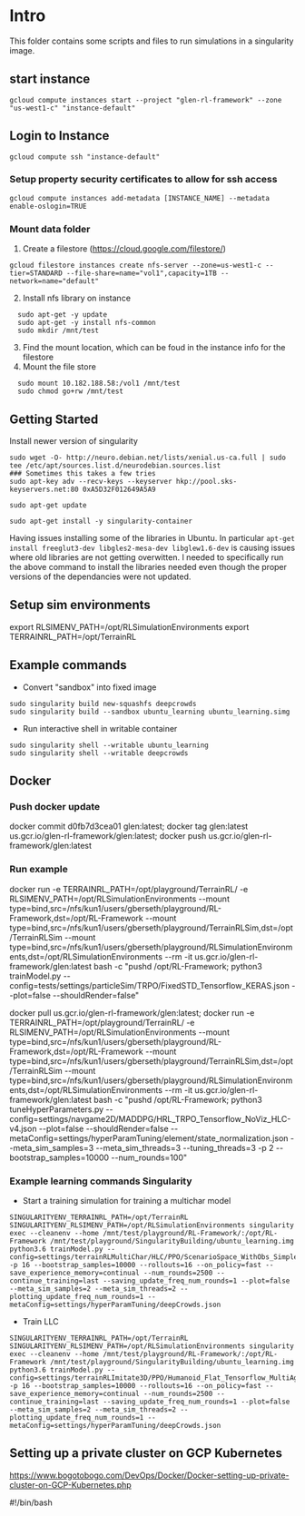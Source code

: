 
# Intro

This folder contains some scripts and files to run simulations in a singularity image.

## start instance

```
gcloud compute instances start --project "glen-rl-framework" --zone "us-west1-c" "instance-default"
```

## Login to Instance

```
gcloud compute ssh "instance-default"
```

### Setup property security certificates to allow for ssh access

```
gcloud compute instances add-metadata [INSTANCE_NAME] --metadata enable-oslogin=TRUE
```

### Mount data folder

  1. Create a filestore (https://cloud.google.com/filestore/)
  ```
  gcloud filestore instances create nfs-server --zone=us-west1-c --tier=STANDARD --file-share=name="vol1",capacity=1TB --network=name="default"
  ```
  2. Install nfs library on instance
  ```
    sudo apt-get -y update
    sudo apt-get -y install nfs-common
    sudo mkdir /mnt/test
  ```
  3. Find the mount location, which can be foud in the instance info for the filestore
  4. Mount the file store
  ```
    sudo mount 10.182.188.58:/vol1 /mnt/test
    sudo chmod go+rw /mnt/test
  ```
  
## Getting Started


Install newer version of singularity
```
sudo wget -O- http://neuro.debian.net/lists/xenial.us-ca.full | sudo tee /etc/apt/sources.list.d/neurodebian.sources.list
### Sometimes this takes a few tries
sudo apt-key adv --recv-keys --keyserver hkp://pool.sks-keyservers.net:80 0xA5D32F012649A5A9

sudo apt-get update

sudo apt-get install -y singularity-container
```

Having issues installing some of the libraries in Ubuntu. 
In particular ```apt-get install freeglut3-dev libgles2-mesa-dev libglew1.6-dev``` is causing issues where old libraries are not getting overwitten.
I needed to specifically run the above command to install the libraries needed even though the proper versions of the dependancies were not updated.
 
 
## Setup sim environments

export RLSIMENV_PATH=/opt/RLSimulationEnvironments
export TERRAINRL_PATH=/opt/TerrainRL

## Example commands

- Convert "sandbox" into fixed image
```
sudo singularity build new-squashfs deepcrowds
sudo singularity build --sandbox ubuntu_learning ubuntu_learning.simg
```

- Run interactive shell in writable container
```
sudo singularity shell --writable ubuntu_learning
sudo singularity shell --writable deepcrowds
```

## Docker

### Push docker update

docker commit d0fb7d3cea01 glen:latest; docker tag glen:latest us.gcr.io/glen-rl-framework/glen:latest; docker push us.gcr.io/glen-rl-framework/glen:latest

### Run example

docker run -e TERRAINRL_PATH=/opt/playground/TerrainRL/ -e RLSIMENV_PATH=/opt/RLSimulationEnvironments --mount type=bind,src=/nfs/kun1/users/gberseth/playground/RL-Framework,dst=/opt/RL-Framework --mount type=bind,src=/nfs/kun1/users/gberseth/playground/TerrainRLSim,dst=/opt/TerrainRLSim --mount type=bind,src=/nfs/kun1/users/gberseth/playground/RLSimulationEnvironments,dst=/opt/RLSimulationEnvironments --rm  -it us.gcr.io/glen-rl-framework/glen:latest bash -c "pushd /opt/RL-Framework; python3 trainModel.py --config=tests/settings/particleSim/TRPO/FixedSTD_Tensorflow_KERAS.json --plot=false --shouldRender=false"

docker pull us.gcr.io/glen-rl-framework/glen:latest; docker run -e TERRAINRL_PATH=/opt/playground/TerrainRL/ -e RLSIMENV_PATH=/opt/RLSimulationEnvironments --mount type=bind,src=/nfs/kun1/users/gberseth/playground/RL-Framework,dst=/opt/RL-Framework --mount type=bind,src=/nfs/kun1/users/gberseth/playground/TerrainRLSim,dst=/opt/TerrainRLSim --mount type=bind,src=/nfs/kun1/users/gberseth/playground/RLSimulationEnvironments,dst=/opt/RLSimulationEnvironments --rm  -it us.gcr.io/glen-rl-framework/glen:latest bash -c "pushd /opt/RL-Framework; python3 tuneHyperParameters.py --config=settings/navgame2D/MADDPG/HRL_TRPO_Tensorflow_NoViz_HLC-v4.json --plot=false --shouldRender=false --metaConfig=settings/hyperParamTuning/element/state_normalization.json --meta_sim_samples=3 --meta_sim_threads=3 --tuning_threads=3 -p 2 --bootstrap_samples=10000 --num_rounds=100"


### Example learning commands Singularity



- Start a training simulation for training a multichar model
```
SINGULARITYENV_TERRAINRL_PATH=/opt/TerrainRL SINGULARITYENV_RLSIMENV_PATH=/opt/RLSimulationEnvironments singularity exec --cleanenv --home /mnt/test/playground/RL-Framework/:/opt/RL-Framework /mnt/test/playground/SingularityBuilding/ubuntu_learning.img python3.6 trainModel.py --config=settings/terrainRLMultiChar/HLC/PPO/ScenarioSpace_WithObs_SimpleReward_NEWLLC_Tensorflow_v0.json -p 16 --bootstrap_samples=10000 --rollouts=16 --on_policy=fast --save_experience_memory=continual --num_rounds=2500 --continue_training=last --saving_update_freq_num_rounds=1 --plot=false --meta_sim_samples=2 --meta_sim_threads=2 --plotting_update_freq_num_rounds=1 --metaConfig=settings/hyperParamTuning/deepCrowds.json 
```
- Train LLC
```
SINGULARITYENV_TERRAINRL_PATH=/opt/TerrainRL SINGULARITYENV_RLSIMENV_PATH=/opt/RLSimulationEnvironments singularity exec --cleanenv --home /mnt/test/playground/RL-Framework/:/opt/RL-Framework /mnt/test/playground/SingularityBuilding/ubuntu_learning.img python3.6 trainModel.py --config=settings/terrainRLImitate3D/PPO/Humanoid_Flat_Tensorflow_MultiAgent_WithObs_LLC.json -p 16 --bootstrap_samples=10000 --rollouts=16 --on_policy=fast --save_experience_memory=continual --num_rounds=2500 --continue_training=last --saving_update_freq_num_rounds=1 --plot=false --meta_sim_samples=2 --meta_sim_threads=2 --plotting_update_freq_num_rounds=1 --metaConfig=settings/hyperParamTuning/deepCrowds.json

```

## Setting up a private cluster on GCP Kubernetes

https://www.bogotobogo.com/DevOps/Docker/Docker-setting-up-private-cluster-on-GCP-Kubernetes.php

#!/bin/bash


